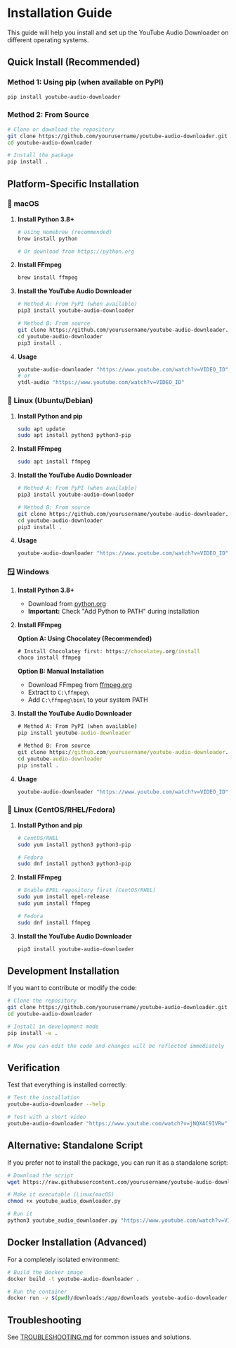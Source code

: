 # Installation Guide

This guide will help you install and set up the YouTube Audio Downloader on different operating systems.

## Quick Install (Recommended)

### Method 1: Using pip (when available on PyPI)
```bash
pip install youtube-audio-downloader
```

### Method 2: From Source
```bash
# Clone or download the repository
git clone https://github.com/yourusername/youtube-audio-downloader.git
cd youtube-audio-downloader

# Install the package
pip install .
```

## Platform-Specific Installation

### 🍎 macOS

1. **Install Python 3.8+**
   ```bash
   # Using Homebrew (recommended)
   brew install python
   
   # Or download from https://python.org
   ```

2. **Install FFmpeg**
   ```bash
   brew install ffmpeg
   ```

3. **Install the YouTube Audio Downloader**
   ```bash
   # Method A: From PyPI (when available)
   pip3 install youtube-audio-downloader
   
   # Method B: From source
   git clone https://github.com/yourusername/youtube-audio-downloader.git
   cd youtube-audio-downloader
   pip3 install .
   ```

4. **Usage**
   ```bash
   youtube-audio-downloader "https://www.youtube.com/watch?v=VIDEO_ID"
   # or
   ytdl-audio "https://www.youtube.com/watch?v=VIDEO_ID"
   ```

### 🐧 Linux (Ubuntu/Debian)

1. **Install Python and pip**
   ```bash
   sudo apt update
   sudo apt install python3 python3-pip
   ```

2. **Install FFmpeg**
   ```bash
   sudo apt install ffmpeg
   ```

3. **Install the YouTube Audio Downloader**
   ```bash
   # Method A: From PyPI (when available)
   pip3 install youtube-audio-downloader
   
   # Method B: From source
   git clone https://github.com/yourusername/youtube-audio-downloader.git
   cd youtube-audio-downloader
   pip3 install .
   ```

4. **Usage**
   ```bash
   youtube-audio-downloader "https://www.youtube.com/watch?v=VIDEO_ID"
   ```

### 🪟 Windows

1. **Install Python 3.8+**
   - Download from [python.org](https://python.org)
   - **Important:** Check "Add Python to PATH" during installation

2. **Install FFmpeg**
   
   **Option A: Using Chocolatey (Recommended)**
   ```cmd
   # Install Chocolatey first: https://chocolatey.org/install
   choco install ffmpeg
   ```
   
   **Option B: Manual Installation**
   - Download FFmpeg from [ffmpeg.org](https://ffmpeg.org/download.html)
   - Extract to `C:\ffmpeg\`
   - Add `C:\ffmpeg\bin\` to your system PATH

3. **Install the YouTube Audio Downloader**
   ```cmd
   # Method A: From PyPI (when available)
   pip install youtube-audio-downloader
   
   # Method B: From source
   git clone https://github.com/yourusername/youtube-audio-downloader.git
   cd youtube-audio-downloader
   pip install .
   ```

4. **Usage**
   ```cmd
   youtube-audio-downloader "https://www.youtube.com/watch?v=VIDEO_ID"
   ```

### 🐧 Linux (CentOS/RHEL/Fedora)

1. **Install Python and pip**
   ```bash
   # CentOS/RHEL
   sudo yum install python3 python3-pip
   
   # Fedora
   sudo dnf install python3 python3-pip
   ```

2. **Install FFmpeg**
   ```bash
   # Enable EPEL repository first (CentOS/RHEL)
   sudo yum install epel-release
   sudo yum install ffmpeg
   
   # Fedora
   sudo dnf install ffmpeg
   ```

3. **Install the YouTube Audio Downloader**
   ```bash
   pip3 install youtube-audio-downloader
   ```

## Development Installation

If you want to contribute or modify the code:

```bash
# Clone the repository
git clone https://github.com/yourusername/youtube-audio-downloader.git
cd youtube-audio-downloader

# Install in development mode
pip install -e .

# Now you can edit the code and changes will be reflected immediately
```

## Verification

Test that everything is installed correctly:

```bash
# Test the installation
youtube-audio-downloader --help

# Test with a short video
youtube-audio-downloader "https://www.youtube.com/watch?v=jNQXAC9IVRw"
```

## Alternative: Standalone Script

If you prefer not to install the package, you can run it as a standalone script:

```bash
# Download the script
wget https://raw.githubusercontent.com/yourusername/youtube-audio-downloader/main/youtube_audio_downloader.py

# Make it executable (Linux/macOS)
chmod +x youtube_audio_downloader.py

# Run it
python3 youtube_audio_downloader.py "https://www.youtube.com/watch?v=VIDEO_ID"
```

## Docker Installation (Advanced)

For a completely isolated environment:

```bash
# Build the Docker image
docker build -t youtube-audio-downloader .

# Run the container
docker run -v $(pwd)/downloads:/app/downloads youtube-audio-downloader "https://www.youtube.com/watch?v=VIDEO_ID"
```

## Troubleshooting

See [TROUBLESHOOTING.md](TROUBLESHOOTING.md) for common issues and solutions.

